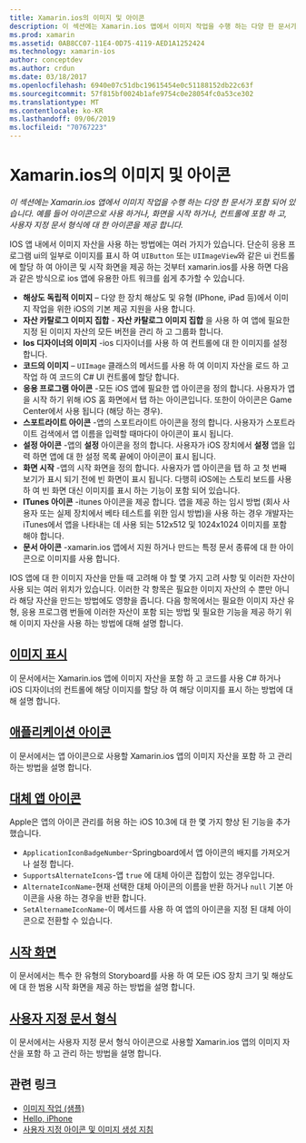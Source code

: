```yaml
---
title: Xamarin.ios의 이미지 및 아이콘
description: 이 섹션에는 Xamarin.ios 앱에서 이미지 작업을 수행 하는 다양 한 문서가 포함 되어 있습니다. 예를 들어 아이콘으로 사용 하거나, 화면을 시작 하거나, 컨트롤에 포함 하 고, 사용자 지정 문서 형식에 대 한 아이콘을 제공 합니다.
ms.prod: xamarin
ms.assetid: 0AB8CC07-11E4-0D75-4119-AED1A1252424
ms.technology: xamarin-ios
author: conceptdev
ms.author: crdun
ms.date: 03/18/2017
ms.openlocfilehash: 6940e07c51dbc19615454e0c51188152db22c63f
ms.sourcegitcommit: 57f815bf0024b1afe9754c0e28054fc0a53ce302
ms.translationtype: MT
ms.contentlocale: ko-KR
ms.lasthandoff: 09/06/2019
ms.locfileid: "70767223"
---
```

# <a name="images-and-icons-in-xamarinios"></a>Xamarin.ios의 이미지 및 아이콘

_이 섹션에는 Xamarin.ios 앱에서 이미지 작업을 수행 하는 다양 한 문서가 포함 되어 있습니다. 예를 들어 아이콘으로 사용 하거나, 화면을 시작 하거나, 컨트롤에 포함 하 고, 사용자 지정 문서 형식에 대 한 아이콘을 제공 합니다._

IOS 앱 내에서 이미지 자산을 사용 하는 방법에는 여러 가지가 있습니다. 단순히 응용 프로그램 ui의 일부로 이미지를 표시 하 여 `UIButton` 또는 `UIImageView`와 같은 ui 컨트롤에 할당 하 여 아이콘 및 시작 화면을 제공 하는 것부터 xamarin.ios를 사용 하면 다음과 같은 방식으로 ios 앱에 유용한 아트 워크를 쉽게 추가할 수 있습니다. 

- **해상도 독립적 이미지** – 다양 한 장치 해상도 및 유형 (IPhone, iPad 등)에서 이미지 작업을 위한 iOS의 기본 제공 지원을 사용 합니다.
- **자산 카탈로그 이미지 집합** - **자산 카탈로그 이미지 집합** 을 사용 하 여 앱에 필요한 지정 된 이미지 자산의 모든 버전을 관리 하 고 그룹화 합니다.
- **Ios 디자이너의 이미지** -ios 디자이너를 사용 하 여 컨트롤에 대 한 이미지를 설정 합니다.
- **코드의 이미지** – `UIImage` 클래스의 메서드를 사용 하 여 이미지 자산을 로드 하 고 작업 하 여 코드의 C# UI 컨트롤에 할당 합니다.
- **응용 프로그램 아이콘** -모든 iOS 앱에 필요한 앱 아이콘을 정의 합니다. 사용자가 앱을 시작 하기 위해 iOS 홈 화면에서 탭 하는 아이콘입니다. 또한이 아이콘은 Game Center에서 사용 됩니다 (해당 하는 경우).
- **스포트라이트 아이콘** -앱의 스포트라이트 아이콘을 정의 합니다. 사용자가 스포트라이트 검색에서 앱 이름을 입력할 때마다이 아이콘이 표시 됩니다.
- **설정 아이콘** -앱의 **설정** 아이콘을 정의 합니다. 사용자가 iOS 장치에서 **설정** 앱을 입력 하면 앱에 대 한 설정 목록 끝에이 아이콘이 표시 됩니다. 
- **화면 시작** -앱의 시작 화면을 정의 합니다. 사용자가 앱 아이콘을 탭 하 고 첫 번째 보기가 표시 되기 전에 빈 화면이 표시 됩니다. 다행히 iOS에는 스토리 보드를 사용 하 여 빈 화면 대신 이미지를 표시 하는 기능이 포함 되어 있습니다. 
- **ITunes 아이콘** -itunes 아이콘을 제공 합니다. 앱을 제공 하는 임시 방법 (회사 사용자 또는 실제 장치에서 베타 테스트를 위한 임시 방법)을 사용 하는 경우 개발자는 iTunes에서 앱을 나타내는 데 사용 되는 512x512 및 1024x1024 이미지를 포함 해야 합니다.
- **문서 아이콘** -xamarin.ios 앱에서 지원 하거나 만드는 특정 문서 종류에 대 한 아이콘으로 이미지를 사용 합니다.

IOS 앱에 대 한 이미지 자산을 만들 때 고려해 야 할 몇 가지 고려 사항 및 이러한 자산이 사용 되는 여러 위치가 있습니다. 이러한 각 항목은 필요한 이미지 자산의 수 뿐만 아니라 해당 자산을 만드는 방법에도 영향을 줍니다. 다음 항목에서는 필요한 이미지 자산 유형, 응용 프로그램 번들에 이러한 자산이 포함 되는 방법 및 필요한 기능을 제공 하기 위해 이미지 자산을 사용 하는 방법에 대해 설명 합니다.

## <a name="displaying-an-imageiosapp-fundamentalsimages-iconsdisplaying-an-imagemd"></a>[이미지 표시](~/ios/app-fundamentals/images-icons/displaying-an-image.md)

이 문서에서는 Xamarin.ios 앱에 이미지 자산을 포함 하 고 코드를 사용 C# 하거나 iOS 디자이너의 컨트롤에 해당 이미지를 할당 하 여 해당 이미지를 표시 하는 방법에 대해 설명 합니다.

## <a name="application-iconsiosapp-fundamentalsimages-iconsapp-iconsmd"></a>[애플리케이션 아이콘](~/ios/app-fundamentals/images-icons/app-icons.md)

이 문서에서는 앱 아이콘으로 사용할 Xamarin.ios 앱의 이미지 자산을 포함 하 고 관리 하는 방법을 설명 합니다.

## <a name="alternate-app-iconsiosapp-fundamentalsimages-iconsalternate-app-iconsmd"></a>[대체 앱 아이콘](~/ios/app-fundamentals/images-icons/alternate-app-icons.md)

Apple은 앱의 아이콘 관리를 허용 하는 iOS 10.3에 대 한 몇 가지 향상 된 기능을 추가 했습니다.

- `ApplicationIconBadgeNumber`-Springboard에서 앱 아이콘의 배지를 가져오거나 설정 합니다.
- `SupportsAlternateIcons`-앱 `true` 에 대체 아이콘 집합이 있는 경우입니다.
- `AlternateIconName`-현재 선택한 대체 아이콘의 이름을 반환 하거나 `null` 기본 아이콘을 사용 하는 경우을 반환 합니다.
- `SetAlternameIconName`-이 메서드를 사용 하 여 앱의 아이콘을 지정 된 대체 아이콘으로 전환할 수 있습니다.

## <a name="launch-screensiosapp-fundamentalsimages-iconslaunch-screensmd"></a>[시작 화면](~/ios/app-fundamentals/images-icons/launch-screens.md)

이 문서에서는 특수 한 유형의 Storyboard를 사용 하 여 모든 iOS 장치 크기 및 해상도에 대 한 범용 시작 화면을 제공 하는 방법을 설명 합니다.

## <a name="custom-document-typesiosapp-fundamentalsimages-iconscustom-document-typesmd"></a>[사용자 지정 문서 형식](~/ios/app-fundamentals/images-icons/custom-document-types.md)

이 문서에서는 사용자 지정 문서 형식 아이콘으로 사용할 Xamarin.ios 앱의 이미지 자산을 포함 하 고 관리 하는 방법을 설명 합니다.

## <a name="related-links"></a>관련 링크

- [이미지 작업 (샘플)](https://docs.microsoft.com/samples/xamarin/ios-samples/workingwithimages)
- [Hello, iPhone](~/ios/get-started/hello-ios/index.md)
- [사용자 지정 아이콘 및 이미지 생성 지침](https://developer.apple.com/library/ios/#documentation/UserExperience/Conceptual/MobileHIG/IconsImages/IconsImages.html)
